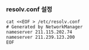 
### resolv.conf 설정
```
cat <<EOF > /etc/resolv.conf
# Generated by NetworkManager
nameserver 211.115.202.74
nameserver 211.239.123.200
EOF


```

